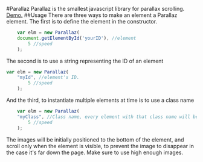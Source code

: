 #Parallaz
Parallaz is the smallest javascript library for parallax scrolling. [Demo.](http://fzaffa.github.io/demos/parallaz.html)
##Usage
There are three ways to make an element a Parallaz element. The first is to define the element in the constructor.

```javascript
    var elm = new Parallaz(
    document.getElementById('yourID'), //element
    	5 //speed
    );
```
    
The second is to use a string representing the ID of an element

```javascript
var elm = new Parallaz(
    "myId", //element's ID.
        5 //speed
    );
```
    
And the third, to instantiate multiple elements at time is to use a class name

```javascript
    var elm = new Parallaz(
    "myClass", //Class name, every element with that class name will be a Parallaz element
    	5 //speed
    );
```
The images will be initially positioned to the bottom of the element, and scroll only when the element is visible, to prevent the image to disappear in the case it's far down the page. Make sure to use high enough images. 
